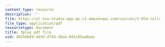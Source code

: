 ```yaml
---
content_type: resource
description: ''
file: https://ol-ocw-studio-app-qa.s3.amazonaws.com/courses/3-054-cellular-solids-structure-properties-and-applications-spring-2015/4025bb69dd3dd74436a4842c85aa8aac_Txidu-5VYfU.pdf
file_type: application/pdf
resourcetype: Document
title: 3play pdf file
uid: 4025bb69-dd3d-d744-36a4-842c85aa8aac
---
```

